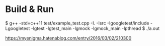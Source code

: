 Build & Run
===========

$ g++ -std=c++11 test/example_test.cpp -I. -Isrc -Igoogletest/include -Lgoogletest -lgtest -lgtest_main -lgmock -lgmock_main -lpthread
$ ./a.out


https://myenigma.hatenablog.com/entry/2016/03/02/210300


